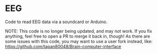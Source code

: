 EEG
===

Code to read EEG data via a soundcard or Arduino.

NOTE: This code is no longer being updated, and may not work. If you fix anything, feel free to open a PR to merge it back in, though! As there are some issues with this code, you may want to use a user fork instead, like:
https://github.com/tapan80048/Brain-computer-interface
